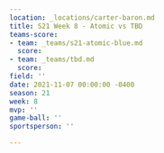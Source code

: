```yaml
---
location: _locations/carter-baron.md
title: S21 Week 8 - Atomic vs TBD
teams-score:
- team: _teams/s21-atomic-blue.md
  score: 
- team: _teams/tbd.md
  score: 
field: ''
date: 2021-11-07 00:00:00 -0400
season: 21
week: 8
mvp: ''
game-ball: ''
sportsperson: ''

---
```

